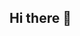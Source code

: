 ## Hi there 👋

<!--
![alt text](https://ik.imagekit.io/2wjppqjbny/logo-banner_WQtqmT0_RH.png)
**bijlesbuddy github very cool**
*Het platform voor het geven en nemen van bijles*
-->
